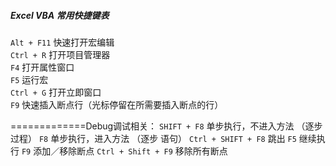 ##### Excel VBA 常用快捷键表

`Alt + F11`   快速打开宏编辑   
`Ctrl + R`    打开项目管理器   
`F4`          打开属性窗口   
`F5`          运行宏   
`Ctrl + G`    打开立即窗口   
`F9`          快速插入断点行（光标停留在所需要插入断点的行）

=============Debug调试相关：
`SHIFT + F8`            单步执行，不进入方法  （逐步 过程）
`F8`                    单步执行，进入方法    （逐步 语句）
`Ctrl + SHIFT + F8`     跳出
`F5`                    继续执行
`F9`                    添加／移除断点
`Ctrl + Shift + F9`     移除所有断点
